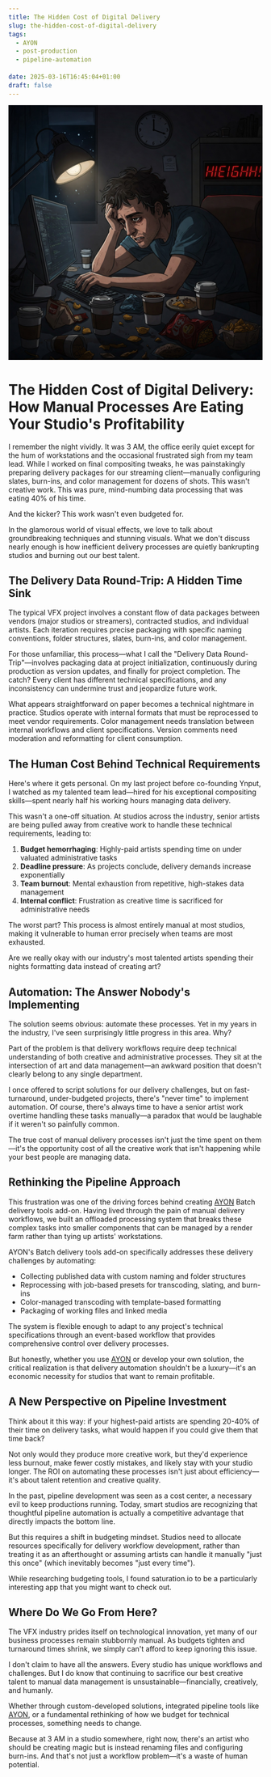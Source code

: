 ```yaml
---
title: The Hidden Cost of Digital Delivery
slug: the-hidden-cost-of-digital-delivery
tags:
  - AYON
  - post-production
  - pipeline-automation

date: 2025-03-16T16:45:04+01:00
draft: false
---
```


![The Hidden Cost of Digital Delivery](11910309-b697-4c06-b6ed-34cefdac65ac.png)

# The Hidden Cost of Digital Delivery: How Manual Processes Are Eating Your Studio's Profitability

I remember the night vividly. It was 3 AM, the office eerily quiet except for the hum of workstations and the occasional frustrated sigh from my team lead. While I worked on final compositing tweaks, he was painstakingly preparing delivery packages for our streaming client—manually configuring slates, burn-ins, and color management for dozens of shots. This wasn't creative work. This was pure, mind-numbing data processing that was eating 40% of his time.

And the kicker? This work wasn't even budgeted for.

In the glamorous world of visual effects, we love to talk about groundbreaking techniques and stunning visuals. What we don't discuss nearly enough is how inefficient delivery processes are quietly bankrupting studios and burning out our best talent.

## The Delivery Data Round-Trip: A Hidden Time Sink

The typical VFX project involves a constant flow of data packages between vendors (major studios or streamers), contracted studios, and individual artists. Each iteration requires precise packaging with specific naming conventions, folder structures, slates, burn-ins, and color management.

For those unfamiliar, this process—what I call the "Delivery Data Round-Trip"—involves packaging data at project initialization, continuously during production as version updates, and finally for project completion. The catch? Every client has different technical specifications, and any inconsistency can undermine trust and jeopardize future work.

What appears straightforward on paper becomes a technical nightmare in practice. Studios operate with internal formats that must be reprocessed to meet vendor requirements. Color management needs translation between internal workflows and client specifications. Version comments need moderation and reformatting for client consumption.

## The Human Cost Behind Technical Requirements

Here's where it gets personal. On my last project before co-founding Ynput, I watched as my talented team lead—hired for his exceptional compositing skills—spent nearly half his working hours managing data delivery.

This wasn't a one-off situation. At studios across the industry, senior artists are being pulled away from creative work to handle these technical requirements, leading to:

1. **Budget hemorrhaging**: Highly-paid artists spending time on under valuated administrative tasks
2. **Deadline pressure**: As projects conclude, delivery demands increase exponentially
3. **Team burnout**: Mental exhaustion from repetitive, high-stakes data management
4. **Internal conflict**: Frustration as creative time is sacrificed for administrative needs

The worst part? This process is almost entirely manual at most studios, making it vulnerable to human error precisely when teams are most exhausted.

Are we really okay with our industry's most talented artists spending their nights formatting data instead of creating art?

## Automation: The Answer Nobody's Implementing

The solution seems obvious: automate these processes. Yet in my years in the industry, I've seen surprisingly little progress in this area. Why?

Part of the problem is that delivery workflows require deep technical understanding of both creative and administrative processes. They sit at the intersection of art and data management—an awkward position that doesn't clearly belong to any single department.

I once offered to script solutions for our delivery challenges, but on fast-turnaround, under-budgeted projects, there's "never time" to implement automation. Of course, there's always time to have a senior artist work overtime handling these tasks manually—a paradox that would be laughable if it weren't so painfully common.

The true cost of manual delivery processes isn't just the time spent on them—it's the opportunity cost of all the creative work that isn't happening while your best people are managing data.

## Rethinking the Pipeline Approach

This frustration was one of the driving forces behind creating  [AYON](https://ynput.io/ayon/?utm_source=thestreamlighter.com&utm_medium=third-party-blog&utm_campaign=delivery&utm_content=mention) Batch delivery tools add-on. Having lived through the pain of manual delivery workflows, we built an offloaded processing system that breaks these complex tasks into smaller components that can be managed by a render farm rather than tying up artists' workstations.

AYON's Batch delivery tools add-on specifically addresses these delivery challenges by automating:

* Collecting published data with custom naming and folder structures
* Reprocessing with job-based presets for transcoding, slating, and burn-ins
* Color-managed transcoding with template-based formatting
* Packaging of working files and linked media

The system is flexible enough to adapt to any project's technical specifications through an event-based workflow that provides comprehensive control over delivery processes.

But honestly, whether you use  [AYON](https://ynput.io/ayon/?utm_source=thestreamlighter.com&utm_medium=third-party-blog&utm_campaign=delivery&utm_content=mention) or develop your own solution, the critical realization is that delivery automation shouldn't be a luxury—it's an economic necessity for studios that want to remain profitable.

## A New Perspective on Pipeline Investment

Think about it this way: if your highest-paid artists are spending 20-40% of their time on delivery tasks, what would happen if you could give them that time back?

Not only would they produce more creative work, but they'd experience less burnout, make fewer costly mistakes, and likely stay with your studio longer. The ROI on automating these processes isn't just about efficiency—it's about talent retention and creative quality.

In the past, pipeline development was seen as a cost center, a necessary evil to keep productions running. Today, smart studios are recognizing that thoughtful pipeline automation is actually a competitive advantage that directly impacts the bottom line.

But this requires a shift in budgeting mindset. Studios need to allocate resources specifically for delivery workflow development, rather than treating it as an afterthought or assuming artists can handle it manually "just this once" (which inevitably becomes "just every time").

While researching budgeting tools, I found saturation.io to be a particularly interesting app that you might want to check out.
## Where Do We Go From Here?

The VFX industry prides itself on technological innovation, yet many of our business processes remain stubbornly manual. As budgets tighten and turnaround times shrink, we simply can't afford to keep ignoring this issue.

I don't claim to have all the answers. Every studio has unique workflows and challenges. But I do know that continuing to sacrifice our best creative talent to manual data management is unsustainable—financially, creatively, and humanly.

Whether through custom-developed solutions, integrated pipeline tools like  [AYON](https://ynput.io/ayon/?utm_source=thestreamlighter.com&utm_medium=third-party-blog&utm_campaign=delivery&utm_content=mention), or a fundamental rethinking of how we budget for technical processes, something needs to change.

Because at 3 AM in a studio somewhere, right now, there's an artist who should be creating magic but is instead renaming files and configuring burn-ins. And that's not just a workflow problem—it's a waste of human potential.
